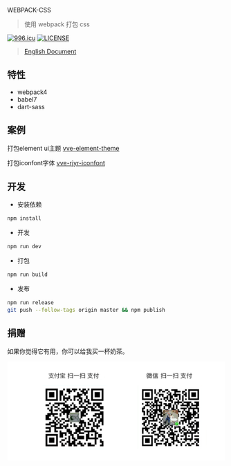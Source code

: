 WEBPACK-CSS

> 使用 webpack 打包 css

[![996.icu](https://img.shields.io/badge/link-996.icu-red.svg)](https://996.icu)
[![LICENSE](https://img.shields.io/badge/license-Anti%20996-blue.svg)](https://github.com/996icu/996.ICU/blob/master/LICENSE)

> [English Document](./README_EN.md)

## 特性
- webpack4
- babel7
- dart-sass

## 案例

打包element ui主题 [vve-element-theme](https://github.com/vue-viewer-editor/vve-element-theme)

打包iconfont字体 [vve-rjyr-iconfont](https://github.com/vue-viewer-editor/vve-rjyr-iconfont)


## 开发

- 安装依赖

```bash
npm install
```

- 开发

```bash
npm run dev
```

- 打包

```bash
npm run build
```

- 发布

```bash
npm run release
git push --follow-tags origin master && npm publish
```

## 捐赠

如果你觉得它有用，你可以给我买一杯奶茶。

<img width="650" src="https://raw.githubusercontent.com/nqdy666/webpack-css/master/qrcode-donation.png" alt="donation">
